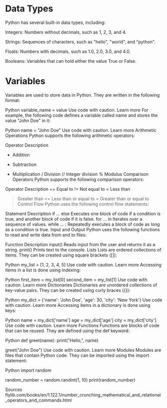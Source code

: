 # Data Types
Python has several built-in data types, including:

Integers: Numbers without decimals, such as 1, 2, 3, and 4.

Strings: Sequences of characters, such as "hello", "world", and "python".

Floats: Numbers with decimals, such as 1.0, 2.0, 3.0, and 4.0.

Booleans: Variables that can hold either the value True or False.

# Variables
Variables are used to store data in Python. They are written in the following format:

Python
variable_name = value
Use code with caution. Learn more
For example, the following code defines a variable called name and stores the value "John Doe" in it:

Python
name = "John Doe"
Use code with caution. Learn more
Arithmetic Operations
Python supports the following arithmetic operators:

Operator	Description
+	Addition
-	Subtraction
*	Multiplication
/	Division
//	Integer division
%	Modulus
Comparison Operators
Python supports the following comparison operators:

Operator	Description
==	Equal to
!=	Not equal to
<	Less than
>	Greater than
<=	Less than or equal to
>=	Greater than or equal to
Control Flow
Python uses the following control flow statements:

Statement	Description
if ... else	Executes one block of code if a condition is true, and another block of code if it is false.
for ... in	Iterates over a sequence of values.
while ... :	Repeatedly executes a block of code as long as a condition is true.
Input and Output
Python uses the following functions to read and write data from and to files:

Function	Description
input()	Reads input from the user and returns it as a string.
print()	Prints text to the console.
Lists
Lists are ordered collections of items. They can be created using square brackets ([]):

Python
my_list = [1, 2, 3, 4, 5]
Use code with caution. Learn more
Accessing items in a list is done using indexing:

Python
first_item = my_list[0]
second_item = my_list[1]
Use code with caution. Learn more
Dictionaries
Dictionaries are unordered collections of key-value pairs. They can be created using curly braces ({}):

Python
my_dict = {'name': 'John Doe', 'age': 30, 'city': 'New York'}
Use code with caution. Learn more
Accessing items in a dictionary is done using keys:

Python
name = my_dict['name']
age = my_dict['age']
city = my_dict['city']
Use code with caution. Learn more
Functions
Functions are blocks of code that can be reused. They are defined using the def keyword:

Python
def greet(name):
  print("Hello,", name)

greet("John Doe")
Use code with caution. Learn more
Modules
Modules are files that contain Python code. They can be imported using the import statement:

Python
import random

random_number = random.randint(1, 10)
print(random_number)


Sources
flylib.com/books/en/1.122.1/number_crunching_mathematical_and_relational_operators_and_commands.html
